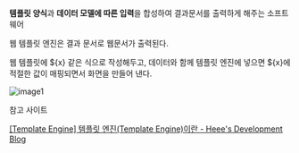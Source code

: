 **템플릿 양식**과 **데이터 모델에 따른 입력**을 합성하여 결과문서를 출력하게 해주는 소프트웨어

웹 템플릿 엔진은 결과 문서로 웹문서가 출력된다. 

웹 템플릿에 ${x} 같은 식으로 작성해두고, 데이터와 함께 템플릿 엔진에 넣으면 ${x}에 적절한 값이 매핑되면서 화면을 만들어 낸다. 

![image1](./Today-I-Learn/Web/Images/Web-Template-Engine1.png)

참고 사이트

[[Template Engine] 템플릿 엔진(Template Engine)이란 - Heee's Development Blog](https://gmlwjd9405.github.io/2018/12/21/template-engine.html)
